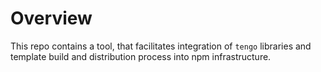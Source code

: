 # Overview

This repo contains a tool, that facilitates integration of `tengo` libraries and template build and distribution process into npm infrastructure. 

<!-- 
# Example config & file layout

`package.json`

```json5
{
  // if your repo is a library or template collection, this sets its name in npm repo 
  "name": "@milaboratory/tengo-test-repo-1",
  // package version for publishing
  "version": "1.1.0",
  "description": "Test tengo pl template",
  "scripts": {
    // builds source files and puts compiled & normalized sources to ./dist folder
    "build": "pl-tengo-build"
  },
  "license": "UNLICENSED",
  // (see important comment about dependencies)
  "dependencies": {
  },
  "files": [
    "dist"
  ],
  // (see important comment about dependencies)
  "devDependencies": {
    // use latest version of tengo-template-builder package 
    "@milaboratory/tengo-template-builder": "1.0.1"
  }
}
```

Standard layout:

```
src
  library-1.lib.tengo
  library-2.lib.tengo
  template-1.tpl.tengo
  template-2.tpl.tengo
package.json
```

### Dependencies

Only if you are developing a library, and use external libraries or templates in your code add such dependencies
in `"dependencies"`, because your users will have to have those libraries as their transient dependencies. In all other
cases use `"devDependencies"`. For example use of `"devDependencies"` is recommended if you are consuming external
library code only in templates. -->
